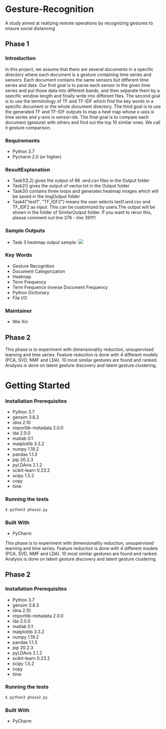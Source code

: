 # Gesture-Recognition
A study aimed at realizing remote operations by recognizing gestures to ensure social distancing

## Phase 1

### Introduction

In this project, we assume that there are several documents in a specific directory where each document is a gesture containing time series and sensors. Each document contains the same sensors but different time series and data. Our first goal is to parse each sensor in the given time series and put those data into different bands, and then separate them by a specific window length and finally write into different files. The second goal is to use the terminology of TF and TF-IDF which find the key words in a specific document or the whole document directory. The third goal is to use the generated TF and TF-IDF outputs to map a heat map whose x-axis is time series and y-axis is sensor-ids. The final goal is to compare each document (gesture) with others and find out the top 10 similar ones. We call it gesture comparison.

### Requirements

- Python 3.7
- Pycharm 2.0 (or higher)

### ResultExplanation

- Task1(3,2) gives the output of 66 .wrd.csv files in the Output folder
- Task2() gives the output of vector.txt in the Output folder
- Task3() contains three loops and generates heatmap images which will be saved in the ImgOutput folder
- Task4("test1", "TF_IDF2") means the user selects test1.wrd.csv and TF_IDF2 as input. This can be customized by users.The output will be shown in the folder of SimilarOutput folder. If you want to rerun this, please comment out line 376 - line 391!!!

### Sample Outputs
- Task 3 heatmap output sample:
![](/ImgOutput/test1-TF_IDF.png)

### Key Words
- Gesture Recognition
- Document Categorization
- Heatmap
- Term Frequency
- Term Frequence Inverse Document Frequency
- Python Dictionary
- File I/O

### Maintainer
- Wei Xin


## Phase 2

This phase is to experiment with dimensionality reduction, unsupervised learning and time series. Feature reduction is done with 4 different models (PCA, SVD, NMF and LDA). 10 most similar gestures are found and ranked. Analysis is done on latent gesture discovery and latent gesture clustering.

# Getting Started

### Installation Prerequisites

* Python 3.7
* gensim             3.8.3
* idna               2.10
* importlib-metadata 2.0.0
* lda                2.0.0
* matlab             0.1
* matplotlib         3.3.2
* numpy              1.19.2
* pandas             1.1.3
* pip                20.2.3
* pyLDAvis           2.1.2
* scikit-learn       0.23.2
* scipy              1.5.2
* copy
* time

### Running the tests

```sh
$ python3 phase2.py
```

### Built With
* PyCharm

This phase is to experiment with dimensionality reduction, unsupervised learning and time series. Feature reduction is done with 4 different models (PCA, SVD, NMF and LDA). 10 most similar gestures are found and ranked. Analysis is done on latent gesture discovery and latent gesture clustering.

## Phase 2

### Installation Prerequisites

* Python 3.7
* gensim             3.8.3
* idna               2.10
* importlib-metadata 2.0.0
* lda                2.0.0
* matlab             0.1
* matplotlib         3.3.2
* numpy              1.19.2
* pandas             1.1.3
* pip                20.2.3
* pyLDAvis           2.1.2
* scikit-learn       0.23.2
* scipy              1.5.2
* copy
* time

### Running the tests

```sh
$ python3 phase2.py
```

### Built With
* PyCharm
